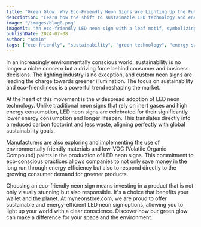 ```yaml
---
title: "Green Glow: Why Eco-Friendly Neon Signs are Lighting Up the Future"
description: "Learn how the shift to sustainable LED technology and environmentally friendly materials is making custom neon signs a greener, more responsible choice for consumers and businesses."
image: "/images/blog8.png"
imageAlt: "An eco-friendly LED neon sign with a leaf motif, symbolizing the sustainable and energy-efficient nature of modern neon technology."
publishDate: 2024-07-08
author: "Admin"
tags: ["eco-friendly", "sustainability", "green technology", "energy saving"]
---
```


In an increasingly environmentally conscious world, sustainability is no longer a niche concern but a driving force behind consumer and business decisions. The lighting industry is no exception, and custom neon signs are leading the charge towards greener illumination. The focus on sustainability and eco-friendliness is a powerful trend reshaping the market.

At the heart of this movement is the widespread adoption of LED neon technology. Unlike traditional neon signs that rely on inert gases and high energy consumption, LED neon signs are celebrated for their significantly lower energy consumption and longer lifespan. This translates directly into a reduced carbon footprint and less waste, aligning perfectly with global sustainability goals.

Manufacturers are also exploring and implementing the use of environmentally friendly materials and low-VOC (Volatile Organic Compound) paints in the production of LED neon signs. This commitment to eco-conscious practices allows companies to not only save money in the long run through energy efficiency but also to respond directly to the growing consumer demand for greener products.

Choosing an eco-friendly neon sign means investing in a product that is not only visually stunning but also responsible. It's a choice that benefits your wallet and the planet. At myneonstore.com, we are proud to offer sustainable and energy-efficient LED neon sign options, allowing you to light up your world with a clear conscience. Discover how our green glow can make a difference for your space and the environment.
